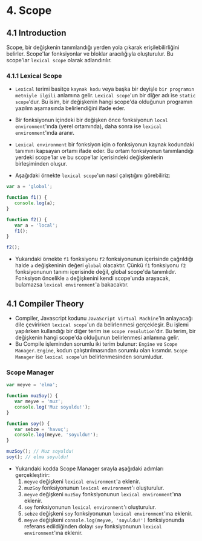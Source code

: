 # 4. Scope

## 4.1 Introduction

Scope, bir değişkenin tanımlandığı yerden yola çıkarak erişilebilirliğini belirler. Scope'lar fonksiyonlar ve bloklar aracılığıyla oluşturulur. Bu scope'lar `lexical scope` olarak adlandırılır.

### 4.1.1 Lexical Scope

- `Lexical` terimi basitçe `kaynak kodu` veya başka bir deyişle `bir programın metniyle ilgili` anlamına gelir. `Lexical scope`'un bir diğer adı ise `static scope`'dur. Bu isim, bir değişkenin hangi scope'da olduğunun programın yazılım aşamasında belirlendiğini ifade eder.

- Bir fonksiyonun içindeki bir değişken önce fonksiyonun `local environment`'ında (yerel ortamında), daha sonra ise `lexical environment`'ında aranır.

- `Lexical environment` bir fonksiyon için o fonksiyonun kaynak kodundaki tanımını kapsayan ortamı ifade eder. Bu ortam fonksiyonun tanımlandığı yerdeki scope'lar ve bu scope'lar içerisindeki değişkenlerin birleşiminden oluşur.

- Aşağıdaki örnekte `lexical scope`'un nasıl çalıştığını görebiliriz:

```javascript
var a = 'global';

function f1() {
   console.log(a);
}

function f2() {
   var a = 'local';
   f1();
}

f2();
```

- Yukarıdaki örnekte `f1` fonksiyonu `f2` fonksiyonunun içerisinde çağrıldığı halde `a` değişkeninin değeri `global` olacaktır. Çünkü `f1` fonksiyonu `f2` fonksiyonunun tanımı içerisinde değil, global scope'da tanımlıdır. Fonksiyon öncelikle `a` değişkenini kendi scope'unda arayacak, bulamazsa `lexical environment`'a bakacaktır.

## 4.1 Compiler Theory

- Compiler, Javascript kodunu `JavaScript Virtual Machine`'in anlayacağı dile çevirirken `lexical scope`'un da belirlenmesi gerçekleşir. Bu işlemi yapılırken kullandığı bir diğer terim ise `scope resolution`'dır. Bu terim, bir değişkenin hangi scope'da olduğunun belirlenmesi anlamına gelir.
- Bu Compile işleminden sorumlu iki terim bulunur: `Engine` ve `Scope Manager`. `Engine`, kodun çalıştırılmasından sorumlu olan kısımdır. `Scope Manager` ise `lexical scope`'un belirlenmesinden sorumludur.

### Scope Manager

```javascript
var meyve = 'elma';

function muzSoy() {
   var meyve = 'muz';
   console.log('Muz soyuldu!');
}

function soy() {
   var sebze = 'havuç';
   console.log(meyve, 'soyuldu!');
}

muzSoy(); // Muz soyuldu!
soy(); // elma soyuldu!
```

- Yukarıdaki kodda Scope Manager sırayla aşağıdaki adımları gerçekleştirir:
  1. `meyve` değişkeni `lexical environment`'a eklenir.
  2. `muzSoy` fonksiyonunun `lexical environment`'ı oluşturulur.
  3. `meyve` değişkeni `muzSoy` fonksiyonunun `lexical environment`'ına eklenir.
  4. `soy` fonksiyonunun `lexical environment`'ı oluşturulur.
  5. `sebze` değişkeni `soy` fonksiyonunun `lexical environment`'ına eklenir.
  6. `meyve` değişkeni `console.log(meyve, 'soyuldu!')` fonksiyonunda referans edildiğinden dolayı `soy` fonksiyonunun `lexical environment`'ına eklenir.
